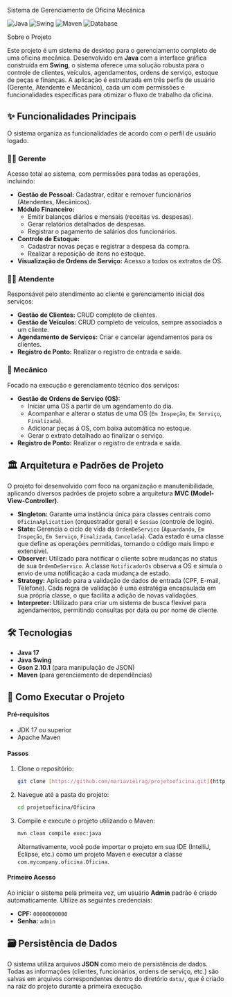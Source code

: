 Sistema de Gerenciamento de Oficina Mecânica

![Java](https://img.shields.io/badge/Java-17-blue)
![Swing](https://img.shields.io/badge/UI-Swing-orange)
![Maven](https://img.shields.io/badge/Build-Maven-red)
![Database](https://img.shields.io/badge/Database-JSON-yellow)

Sobre o Projeto

Este projeto é um sistema de desktop para o gerenciamento completo de uma oficina mecânica. Desenvolvido em **Java** com a interface gráfica construída em **Swing**, o sistema oferece uma solução robusta para o controle de clientes, veículos, agendamentos, ordens de serviço, estoque de peças e finanças.
A aplicação é estruturada em três perfis de usuário (Gerente, Atendente e Mecânico), cada um com permissões e funcionalidades específicas para otimizar o fluxo de trabalho da oficina.

## ✨ Funcionalidades Principais

O sistema organiza as funcionalidades de acordo com o perfil de usuário logado.

### 👨‍💼 Gerente
Acesso total ao sistema, com permissões para todas as operações, incluindo:
- **Gestão de Pessoal:** Cadastrar, editar e remover funcionários (Atendentes, Mecânicos).
- **Módulo Financeiro:**
    - Emitir balanços diários e mensais (receitas vs. despesas).
    - Gerar relatórios detalhados de despesas.
    - Registrar o pagamento de salários dos funcionários.
- **Controle de Estoque:**
    - Cadastrar novas peças e registrar a despesa da compra.
    - Realizar a reposição de itens no estoque.
- **Visualização de Ordens de Serviço:** Acesso a todos os extratos de OS.

### 👩‍💻 Atendente
Responsável pelo atendimento ao cliente e gerenciamento inicial dos serviços:
- **Gestão de Clientes:** CRUD completo de clientes.
- **Gestão de Veículos:** CRUD completo de veículos, sempre associados a um cliente.
- **Agendamento de Serviços:** Criar e cancelar agendamentos para os clientes.
- **Registro de Ponto:** Realizar o registro de entrada e saída.

### 🔧 Mecânico
Focado na execução e gerenciamento técnico dos serviços:
- **Gestão de Ordens de Serviço (OS):**
    - Iniciar uma OS a partir de um agendamento do dia.
    - Acompanhar e alterar o status de uma OS (`Em Inspeção`, `Em Serviço`, `Finalizada`).
    - Adicionar peças à OS, com baixa automática no estoque.
    - Gerar o extrato detalhado ao finalizar o serviço.
- **Registro de Ponto:** Realizar o registro de entrada e saída.

## 🏛️ Arquitetura e Padrões de Projeto

O projeto foi desenvolvido com foco na organização e manutenibilidade, aplicando diversos padrões de projeto sobre a arquitetura **MVC (Model-View-Controller)**.

- **Singleton:** Garante uma instância única para classes centrais como `OficinaAplicattion` (orquestrador geral) e `Sessao` (controle de login).
- **State:** Gerencia o ciclo de vida da `OrdemDeServico` (`Aguardando`, `Em Inspeção`, `Em Serviço`, `Finalizada`, `Cancelada`). Cada estado é uma classe que define as operações permitidas, tornando o código mais limpo e extensível.
- **Observer:** Utilizado para notificar o cliente sobre mudanças no status de sua `OrdemDeServico`. A classe `NotificadorOs` observa a OS e simula o envio de uma notificação a cada mudança de estado.
- **Strategy:** Aplicado para a validação de dados de entrada (CPF, E-mail, Telefone). Cada regra de validação é uma estratégia encapsulada em sua própria classe, o que facilita a adição de novas validações.
- **Interpreter:** Utilizado para criar um sistema de busca flexível para agendamentos, permitindo consultas por data ou por nome de cliente.

## 🛠️ Tecnologias

- **Java 17**
- **Java Swing**
- **Gson 2.10.1** (para manipulação de JSON)
- **Maven** (para gerenciamento de dependências)

## 🚀 Como Executar o Projeto

#### Pré-requisitos
- JDK 17 ou superior
- Apache Maven

#### Passos
1.  Clone o repositório:
    ```bash
    git clone [https://github.com/mariavieirag/projetooficina.git](https://github.com/mariavieirag/projetooficina.git)
    ```
2.  Navegue até a pasta do projeto:
    ```bash
    cd projetooficina/Oficina
    ```
3.  Compile e execute o projeto utilizando o Maven:
    ```bash
    mvn clean compile exec:java
    ```
    Alternativamente, você pode importar o projeto em sua IDE (IntelliJ, Eclipse, etc.) como um projeto Maven e executar a classe `com.mycompany.oficina.Oficina`.

#### Primeiro Acesso
Ao iniciar o sistema pela primeira vez, um usuário **Admin** padrão é criado automaticamente. Utilize as seguintes credenciais:
- **CPF:** `00000000000`
- **Senha:** `admin`

## 🗃️ Persistência de Dados

O sistema utiliza arquivos **JSON** como meio de persistência de dados. Todas as informações (clientes, funcionários, ordens de serviço, etc.) são salvas em arquivos correspondentes dentro do diretório `data/`, que é criado na raiz do projeto durante a primeira execução.
